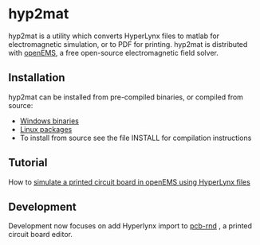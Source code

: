 # hyp2mat

hyp2mat is a utility which converts HyperLynx files to matlab for electromagnetic simulation, or to PDF for printing.
hyp2mat is distributed with [openEMS](http://www.openems.de), a free open-source electromagnetic field solver.

## Installation

hyp2mat can be installed from pre-compiled binaries, or compiled from source:

* [Windows binaries](http://www.kdvelectronics.eu/hyp2mat/hyp2mat-win32-current.zip)
* [Linux packages](https://build.opensuse.org/package/show?package=hyp2mat&project=home%3Asibbi77)
* To install from source see the file INSTALL for compilation instructions

## Tutorial

How to [simulate a printed circuit board in openEMS using HyperLynx files](http://openems.de/index.php/Tutorial:_Importing_with_hyp2mat) 

## Development

Development now focuses on add Hyperlynx import to [pcb-rnd](http://repo.hu/projects/pcb-rnd/) , a printed circuit board editor.
